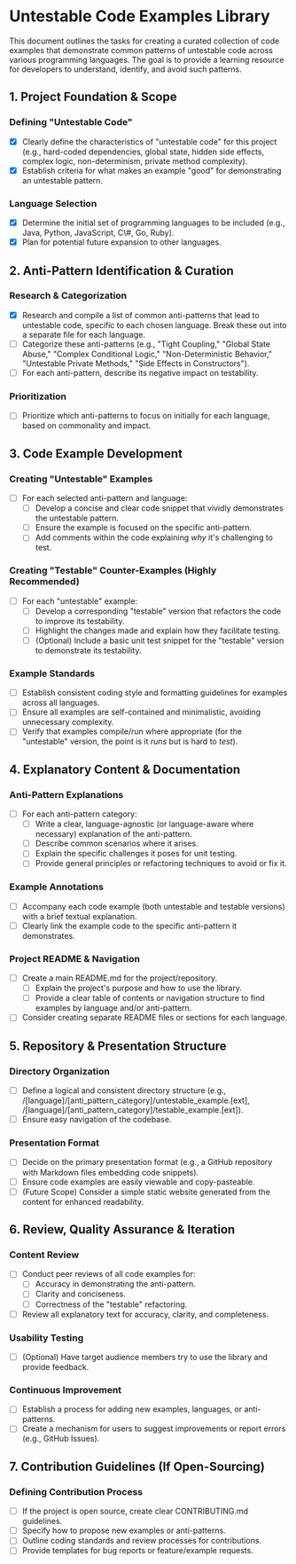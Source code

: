 # **Untestable Code Examples Library**

This document outlines the tasks for creating a curated collection of code examples that demonstrate common patterns of untestable code across various programming languages. The goal is to provide a learning resource for developers to understand, identify, and avoid such patterns.

## **1. Project Foundation & Scope**

### **Defining "Untestable Code"**

- [x] Clearly define the characteristics of "untestable code" for this project (e.g., hard-coded dependencies, global state, hidden side effects, complex logic, non-determinism, private method complexity).
- [x] Establish criteria for what makes an example "good" for demonstrating an untestable pattern.

### **Language Selection**

- [x] Determine the initial set of programming languages to be included (e.g., Java, Python, JavaScript, C\\#, Go, Ruby).
- [x] Plan for potential future expansion to other languages.

## **2. Anti-Pattern Identification & Curation**

### **Research & Categorization**

- [x] Research and compile a list of common anti-patterns that lead to untestable code, specific to each chosen language. Break these out into a separate file for each language.
- [ ] Categorize these anti-patterns (e.g., "Tight Coupling," "Global State Abuse," "Complex Conditional Logic," "Non-Deterministic Behavior," "Untestable Private Methods," "Side Effects in Constructors").
- [ ] For each anti-pattern, describe its negative impact on testability.

### **Prioritization**

- [ ] Prioritize which anti-patterns to focus on initially for each language, based on commonality and impact.

## **3. Code Example Development**

### **Creating "Untestable" Examples**

- [ ] For each selected anti-pattern and language:
  - [ ] Develop a concise and clear code snippet that vividly demonstrates the untestable pattern.
  - [ ] Ensure the example is focused on the specific anti-pattern.
  - [ ] Add comments within the code explaining _why_ it's challenging to test.

### **Creating "Testable" Counter-Examples (Highly Recommended)**

- [ ] For each "untestable" example:
  - [ ] Develop a corresponding "testable" version that refactors the code to improve its testability.
  - [ ] Highlight the changes made and explain how they facilitate testing.
  - [ ] (Optional) Include a basic unit test snippet for the "testable" version to demonstrate its testability.

### **Example Standards**

- [ ] Establish consistent coding style and formatting guidelines for examples across all languages.
- [ ] Ensure all examples are self-contained and minimalistic, avoiding unnecessary complexity.
- [ ] Verify that examples compile/run where appropriate (for the "untestable" version, the point is it _runs_ but is hard to _test_).

## **4. Explanatory Content & Documentation**

### **Anti-Pattern Explanations**

- [ ] For each anti-pattern category:
  - [ ] Write a clear, language-agnostic (or language-aware where necessary) explanation of the anti-pattern.
  - [ ] Describe common scenarios where it arises.
  - [ ] Explain the specific challenges it poses for unit testing.
  - [ ] Provide general principles or refactoring techniques to avoid or fix it.

### **Example Annotations**

- [ ] Accompany each code example (both untestable and testable versions) with a brief textual explanation.
- [ ] Clearly link the example code to the specific anti-pattern it demonstrates.

### **Project README & Navigation**

- [ ] Create a main README.md for the project/repository.
  - [ ] Explain the project's purpose and how to use the library.
  - [ ] Provide a clear table of contents or navigation structure to find examples by language and/or anti-pattern.
- [ ] Consider creating separate README files or sections for each language.

## **5. Repository & Presentation Structure**

### **Directory Organization**

- [ ] Define a logical and consistent directory structure (e.g., /[language]/[anti\_pattern\_category]/untestable_example.[ext], /[language]/[anti\_pattern\_category]/testable_example.[ext]).
- [ ] Ensure easy navigation of the codebase.

### **Presentation Format**

- [ ] Decide on the primary presentation format (e.g., a GitHub repository with Markdown files embedding code snippets).
- [ ] Ensure code examples are easily viewable and copy-pasteable.
- [ ] (Future Scope) Consider a simple static website generated from the content for enhanced readability.

## **6. Review, Quality Assurance & Iteration**

### **Content Review**

- [ ] Conduct peer reviews of all code examples for:
  - [ ] Accuracy in demonstrating the anti-pattern.
  - [ ] Clarity and conciseness.
  - [ ] Correctness of the "testable" refactoring.
- [ ] Review all explanatory text for accuracy, clarity, and completeness.

### **Usability Testing**

- [ ] (Optional) Have target audience members try to use the library and provide feedback.

### **Continuous Improvement**

- [ ] Establish a process for adding new examples, languages, or anti-patterns.
- [ ] Create a mechanism for users to suggest improvements or report errors (e.g., GitHub Issues).

## **7. Contribution Guidelines (If Open-Sourcing)**

### **Defining Contribution Process**

- [ ] If the project is open source, create clear CONTRIBUTING.md guidelines.
- [ ] Specify how to propose new examples or anti-patterns.
- [ ] Outline coding standards and review processes for contributions.
- [ ] Provide templates for bug reports or feature/example requests.
